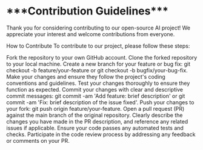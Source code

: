 <h1>***Contribution Guidelines***</h1>
Thank you for considering contributing to our open-source AI project! We appreciate your interest and welcome contributions from everyone.

How to Contribute
To contribute to our project, please follow these steps:

Fork the repository to your own GitHub account.
Clone the forked repository to your local machine.
Create a new branch for your feature or bug fix: git checkout -b feature/your-feature or git checkout -b bugfix/your-bug-fix.
Make your changes and ensure they follow the project's coding conventions and guidelines.
Test your changes thoroughly to ensure they function as expected.
Commit your changes with clear and descriptive commit messages: git commit -am 'Add feature: brief description' or git commit -am 'Fix: brief description of the issue fixed'.
Push your changes to your fork: git push origin feature/your-feature.
Open a pull request (PR) against the main branch of the original repository.
Clearly describe the changes you have made in the PR description, and reference any related issues if applicable.
Ensure your code passes any automated tests and checks.
Participate in the code review process by addressing any feedback or comments on your PR.
